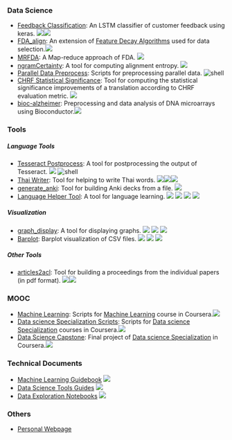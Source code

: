 
### Data Science
* [Feedback Classification](https://github.com/alberto-poncelas/feedback_classification): An LSTM classifier of customer feedback using keras.
<img src="https://img.shields.io/badge/-Python-white?style=plastic&logo=python&logoColor=blue"><img src="https://img.shields.io/badge/-Keras-white?style=plastic&logo=keras&logoColor=darkred">
* [FDA_align](https://github.com/alberto-poncelas/FDA_alignEntr): An extension of [Feature Decay Algorithms](https://github.com/bicici/FDA) used for data selection.<img src="https://img.shields.io/badge/-Programming-white?style=plastic&logo=c&logoColor=blue">
* [MRFDA](https://github.com/alberto-poncelas/MRFDA): A Map-reduce approach of FDA. <img src="https://img.shields.io/badge/-Scala-white?style=plastic&logo=Scala&logoColor=darkred">
* [ngramCertainty](https://github.com/alberto-poncelas/ngramCertainty): A tool for computing alignment entropy. <img src="https://img.shields.io/badge/-Scala-white?style=plastic&logo=Scala&logoColor=darkred">
* [Parallel Data Preprocess](https://github.com/alberto-poncelas/Parallel_Data_Preprocess): Scripts for preprocessing parallel data.  <img alt="shell" src="https://img.shields.io/badge/-shell-white?style=plastic&logo=PowerShell&logoColor=black">
* [CHRF Statistical Significance](https://github.com/alberto-poncelas/CHRF_stat_signif): Tool for computing the statistical significance improvements of a translation according to CHRF evaluation metric. <img src="https://img.shields.io/badge/-Python-white?style=plastic&logo=python&logoColor=blue">
* [bioc-alzheimer](https://github.com/alberto-poncelas/bioc-alzheimer): Preprocessing and data analysis of DNA microarrays using Bioconductor.<img src="https://img.shields.io/badge/-R-white?style=plastic&logo=r&logoColor=blue">



### Tools

##### Language Tools
* [Tesseract Postprocess](https://github.com/alberto-poncelas/tesseract_postprocess): A tool for postprocessing the output of Tesseract. <img src="https://img.shields.io/badge/-Python-white?style=plastic&logo=python&logoColor=blue"> <img alt="shell" src="https://img.shields.io/badge/-shell-white?style=plastic&logo=PowerShell&logoColor=black">
* [Thai Writer](https://github.com/alberto-poncelas/thai_writer): Tool for helping to write Thai words. <img src="https://img.shields.io/badge/-Python-white?style=plastic&logo=python&logoColor=blue"><img src="https://img.shields.io/badge/-Flask-white?style=plastic&logo=Flask&logoColor=black"><img src="https://img.shields.io/badge/-JQuery-white?style=plastic&logo=Jquery&logoColor=blue">
* [generate_anki](https://github.com/alberto-poncelas/generate_anki): Tool for building Anki decks from a file. <img src="https://img.shields.io/badge/-Python-white?style=plastic&logo=python&logoColor=blue">
* [Language Helper Tool](https://github.com/alberto-poncelas/language_helper_tool): A tool for language learning. <img src="https://img.shields.io/badge/-Python-white?style=plastic&logo=python&logoColor=blue"> <img src="https://img.shields.io/badge/-Flask-white?style=plastic&logo=Flask&logoColor=black"> <img src="https://img.shields.io/badge/-JQuery-white?style=plastic&logo=Jquery&logoColor=blue"> <img src="https://img.shields.io/badge/-SQLite-white?style=plastic&logo=SQLite&logoColor=blue">



##### Visualization

* [graph_display](https://github.com/alberto-poncelas/graph_display): A tool for displaying graphs. <img src="https://img.shields.io/badge/-Python-white?style=plastic&logo=python&logoColor=blue"> <img src="https://img.shields.io/badge/-Flask-white?style=plastic&logo=Flask&logoColor=black"> <img src="https://img.shields.io/badge/-D3.js-white?style=plastic&logo=d3js&logoColor=orange">
* [Barplot](https://github.com/alberto-poncelas/data_explorer): Barplot visualization of CSV files. <img src="https://img.shields.io/badge/-Python-white?style=plastic&logo=python&logoColor=blue"> <img src="https://img.shields.io/badge/-Flask-white?style=plastic&logo=Flask&logoColor=black"> <img src="https://img.shields.io/badge/-D3.js-white?style=plastic&logo=d3js&logoColor=orange">

##### Other Tools
* [articles2acl](https://github.com/alberto-poncelas/articles2acl): Tool for building a proceedings from the individual papers (in pdf format). <img src="https://img.shields.io/badge/-Python-white?style=plastic&logo=python&logoColor=blue"><img src="https://img.shields.io/badge/-LaTeX-white?style=plastic&logo=LaTeX&logoColor=green">


### MOOC
* [Machine Learning](https://github.com/alberto-poncelas/ML_course): Scripts for [Machine Learning](https://www.coursera.org/learn/machine-learning) course in Coursera.<img src="https://img.shields.io/badge/-MATALB-white?style=plastic&logo=Mathworks&logoColor=blue">
* [Data science Specialization Scripts](https://github.com/alberto-poncelas/datasciencecoursera): Scripts for [Data science Specialization](https://www.coursera.org/specializations/jhu-data-science) courses in Coursera.<img src="https://img.shields.io/badge/-MATALB-white?style=plastic&logo=Mathworks&logoColor=blue">
* [Data Science Capstone](https://github.com/alberto-poncelas/CourseraDataScienceCapstone): Final project of [Data science Specialization](https://www.coursera.org/specializations/jhu-data-science) in Coursera.<img src="https://img.shields.io/badge/-MATALB-white?style=plastic&logo=Mathworks&logoColor=blue">

### Technical Documents

* [Machine Learning Guidebook](https://github.com/alberto-poncelas/ML_Guidebook) <img src="https://img.shields.io/badge/-Jupyter-white?style=plastic&logo=jupyter&logoColor=orange">
* [Data Science Tools Guides](https://github.com/alberto-poncelas/Datascience_Tools_guides) <img src="https://img.shields.io/badge/-Jupyter-white?style=plastic&logo=jupyter&logoColor=orange">
* [Data Exploration Notebooks](https://github.com/alberto-poncelas/data_exploration_notebooks) <img src="https://img.shields.io/badge/-Jupyter-white?style=plastic&logo=jupyter&logoColor=orange">

### Others

* [Personal Webpage](https://alberto-poncelas.github.io/)


